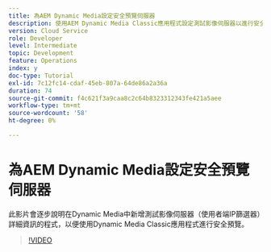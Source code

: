 ```yaml
---
title: 為AEM Dynamic Media設定安全預覽伺服器
description: 使用AEM Dynamic Media Classic應用程式設定測試影像伺服器以進行安全預覽。
version: Cloud Service
role: Developer
level: Intermediate
topic: Development
feature: Operations
index: y
doc-type: Tutorial
exl-id: 7c12fc14-cdaf-45eb-807a-64de86a2a36a
duration: 74
source-git-commit: f4c621f3a9caa8c2c64b8323312343fe421a5aee
workflow-type: tm+mt
source-wordcount: '58'
ht-degree: 0%

---
```


# 為AEM Dynamic Media設定安全預覽伺服器

此影片會逐步說明在Dynamic Media中新增測試影像伺服器（使用者端IP篩選器）詳細資訊的程式，以便使用Dynamic Media Classic應用程式進行安全預覽。

>[!VIDEO](https://video.tv.adobe.com/v/335462?quality=12&learn=on)
